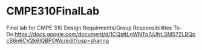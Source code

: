 # CMPE310FinalLab
Final lab for CMPE 310
Design Requirments/Group Responsibilities
To-Do:https://docs.google.com/document/d/1CQsttLgWNTp7JJfrLSMS7ZLBQpcS6n6CV2k6IQBPOWc/edit?usp=sharing
